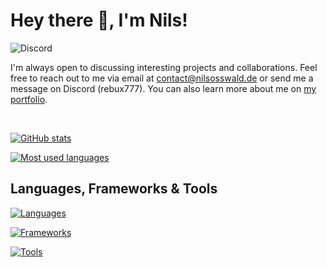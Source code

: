 # Hey there 👋, I'm Nils!

![Discord](https://img.shields.io/badge/Discord-rebux777-blueviolet)

I'm always open to discussing interesting projects and collaborations. Feel free to reach out to me via email at contact@nilsosswald.de or send me a message on Discord (rebux777). 
You can also learn more about me on [my portfolio](https://www.nilsosswald.de/).

<br/>

[![GitHub stats](https://github-readme-stats.vercel.app/api?username=7rebux&theme=ayu-mirage&show_icons=true&include_all_commits=false)](https://github.com/anuraghazra/github-readme-stats)

[![Most used languages](https://github-readme-stats.vercel.app/api/top-langs/?username=7rebux&theme=ayu-mirage&layout=compact)](https://github.com/anuraghazra/github-readme-stats)

## Languages, Frameworks & Tools

[![Languages](https://skillicons.dev/icons?i=java,kotlin,mysql,postgres,zig,ts,js,c,html,css,sass,python)](https://skillicons.dev)

[![Frameworks](https://skillicons.dev/icons?i=spring,next,astro,webpack,react,solidjs,prisma,tailwind,electron,graphql)](https://skillicons.dev)

[![Tools](https://skillicons.dev/icons?i=linux,windows,idea,docker,redis,sentry,vscode,figma,git,gradle,bun)](https://skillicons.dev)
